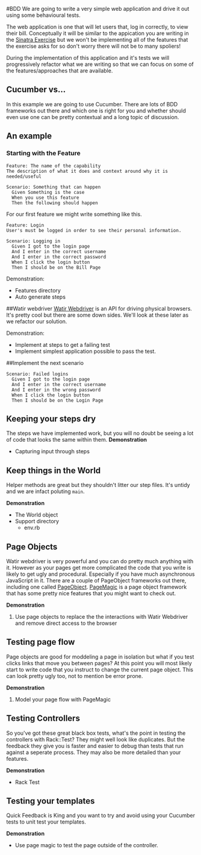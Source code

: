 #BDD
We are going to write a very simple web application and drive it out using some behavioural tests.

The web application is one that will let users that, log in correctly, to view their bill. Conceptually it will be similar to the appication you are writing in the [Sinatra Exercise](../../exercises/sinatra) but we won't be implementing all of the features that the exercise asks for so don't worry there will not be to many spoliers!

During the implementation of this application and it's tests we will progressively refactor what we are writing so that we can focus on some of the features/approaches that are available.

## Cucumber vs...
In this example we are going to use Cucumber. There are lots of BDD frameworks out there and which one is right for you and whether should even use one can be pretty contextual and a long topic of discussion.

## An example
### Starting with the Feature
```cucumber
Feature: The name of the capability
The description of what it does and context around why it is needed/useful

Scenario: Something that can happen
  Given Something is the case
  When you use this feature
  Then the following should happen
```
For our first feature we might write something like this.
```cucumber
Feature: Login
User's must be logged in order to see their personal information.

Scenario: Logging in
  Given I got to the login page
  And I enter in the correct username
  And I enter in the correct password
  When I click the login button
  Then I should be on the Bill Page
```
Demonstration:
- Features directory
- Auto generate steps

##Watir webdriver
[Watir Webdriver](https://github.com/watir/watir-webdriver) is an API for driving physical browsers. It's pretty cool but there are some down sides. We'll look at these later as we refactor our solution.

Demonstration:
- Implement at steps to get a failing test
- Implement simplest application possible to pass the test.

##Implement the next scenario
```cucumber
Scenario: Failed logins
  Given I got to the login page
  And I enter in the correct username
  And I enter in the wrong password
  When I click the login button
  Then I should be on the Login Page
```
## Keeping your steps dry
The steps we have implemented work, but you will no doubt be seeing a lot of code that looks the same within them.
**Demonstration**
- Capturing input through steps

## Keep things in the World
Helper methods are great but they shouldn't litter our step files. It's untidy and we are infact poluting `main`.

**Demonstration** 
- The World object
- Support directory
   - env.rb

## Page Objects
Watir webdriver is very powerful and you can do pretty much anything with it. However as your pages get more complicated the code that you write is likely to get ugly and procedural. Especially if you have much asynchronous JavaScript in it. There are a couple of PageObject frameworks out there, including one called [PageObject](https://github.com/cheezy/page-object). [PageMagic](https://github.com/Ladtech/page_magic) is a page object framework that has some pretty nice features that you might want to check out.

**Demonstration**
1. Use page objects to replace the the interactions with Watir Webdriver and remove direct access to the browser

## Testing page flow
Page objects are good for moddeling a page in isolation but what if you test clicks links that move you between pages? At this point you will most likely start to write code that you instruct to change the current page object. This can look pretty ugly too, not to mention be error prone.

**Demonstration**
1. Model your page flow with PageMagic

## Testing Controllers
So you've got these great black box tests, what's the point in testing the controllers with Rack::Test? They might well look like duplicates. But the feedback they give you is faster and easier to debug than tests that run against a seperate process. They may also be more detailed than your features.

**Demonstration**
- Rack Test

## Testing your templates
Quick Feedback is King and you want to try and avoid using your Cucumber tests to unit test your templates.

**Demonstration**
- Use page magic to test the page outside of the controller.



